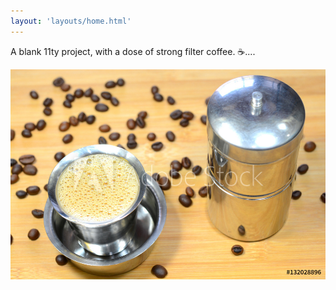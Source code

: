 ```yaml
---
layout: 'layouts/home.html'
---
```


A blank 11ty project, with a dose of strong filter coffee. ☕....

![an image of filter coffee](./images/filter_coffee.jpeg)

